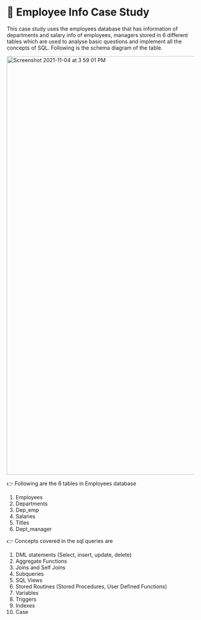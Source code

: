# 📍 Employee Info Case Study

This case study uses the employees database that has information of departments and salary info of employees, managers stored in 6 different tables which are used to analyse basic questions and implement all the concepts of SQL. Following is the schema diagram of the table. 

<img width="1121" alt="Screenshot 2021-11-04 at 3 59 01 PM" src="https://user-images.githubusercontent.com/65502906/140354898-0cf29868-5c52-4e4c-9222-1f9cb5e71963.png">


👉 Following are the 6 tables in Employees database
  1. Employees
  2. Departments
  3. Dep_emp
  4. Salaries
  5. Titles
  6. Dept_manager

👉 Concepts covered in the sql queries are 
  1. DML statements (Select, insert, update, delete)
  2. Aggregate Functions
  3. Joins and Self Joins
  4. Subqueries
  5. SQL Views
  6. Stored Routines (Stored Procedures, User Defined Functions)
  7. Variables
  8. Triggers
  9. Indexes
  10. Case
   
